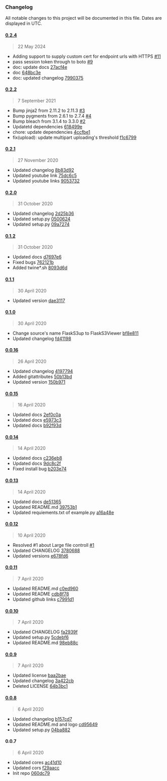 ### Changelog

All notable changes to this project will be documented in this file. Dates are displayed in UTC.

#### [0.2.4](https://github.com/hidekuma/flask-s3-viewer/compare/0.2.2...0.2.4)

> 22 May 2024

- Adding support to supply custom cert for endpoint urls with HTTPS [#11](https://github.com/hidekuma/flask-s3-viewer/pull/11)
- pass session token through to boto [#9](https://github.com/hidekuma/flask-s3-viewer/pull/9)
- doc: update docs [27acf4e](https://github.com/hidekuma/flask-s3-viewer/commit/27acf4e6fed61d8492218eee7ab794571aa517a7)
- doc [648bc3e](https://github.com/hidekuma/flask-s3-viewer/commit/648bc3e3f525979dbd2a6c8efb3ac0dfd70ec7d0)
- doc: updated changelog [7990375](https://github.com/hidekuma/flask-s3-viewer/commit/79903757c11b323a977fc1a82dedf7f3f634b1ce)

#### [0.2.2](https://github.com/hidekuma/flask-s3-viewer/compare/0.2.1...0.2.2)

> 7 September 2021

- Bump jinja2 from 2.11.2 to 2.11.3 [#3](https://github.com/hidekuma/flask-s3-viewer/pull/3)
- Bump pygments from 2.6.1 to 2.7.4 [#4](https://github.com/hidekuma/flask-s3-viewer/pull/4)
- Bump bleach from 3.1.4 to 3.3.0 [#2](https://github.com/hidekuma/flask-s3-viewer/pull/2)
- Updatetd dependencies [618499e](https://github.com/hidekuma/flask-s3-viewer/commit/618499e12ced35ee8439664bd02507730fe6eeff)
- chore: update dependencies [4ccfbe1](https://github.com/hidekuma/flask-s3-viewer/commit/4ccfbe15a11093b9e46e4819471e8dd55264a6fc)
- fix(upload): update multipart uploading's threshold [f1c6799](https://github.com/hidekuma/flask-s3-viewer/commit/f1c67994f7837eb4b9034fb23d64d608f33c134f)

#### [0.2.1](https://github.com/hidekuma/flask-s3-viewer/compare/0.2.0...0.2.1)

> 27 November 2020

- Updated changelog [8b83d92](https://github.com/hidekuma/flask-s3-viewer/commit/8b83d92477f72c8ab5b3a68e31fe57c655b001c3)
- Updated youtube link [75dc6c5](https://github.com/hidekuma/flask-s3-viewer/commit/75dc6c538626863dbbfeb77da690341a5425b8ca)
- Updated youtube links [9053732](https://github.com/hidekuma/flask-s3-viewer/commit/905373229f11a5505e7a43155de099af7884bbc9)

#### [0.2.0](https://github.com/hidekuma/flask-s3-viewer/compare/0.1.2...0.2.0)

> 31 October 2020

- Updated changelog [2d25b36](https://github.com/hidekuma/flask-s3-viewer/commit/2d25b36e388185c1a59159dbb6b63ca865b72c09)
- Updated setup.py [0500624](https://github.com/hidekuma/flask-s3-viewer/commit/050062457a2955f12ab56223bd37daaf97f1bf88)
- Updated setup.py [09a7274](https://github.com/hidekuma/flask-s3-viewer/commit/09a7274cd177ea53f2144645dd55a7fe6f701a8f)

#### [0.1.2](https://github.com/hidekuma/flask-s3-viewer/compare/0.1.1...0.1.2)

> 31 October 2020

- Updated docs [d7697e6](https://github.com/hidekuma/flask-s3-viewer/commit/d7697e6f0e74d5f1a55487d1e22bb124dca210d7)
- Fixed bugs [762121b](https://github.com/hidekuma/flask-s3-viewer/commit/762121b688c0960239ce1a701e94ff12ed256608)
- Added twine*.sh [8093d6d](https://github.com/hidekuma/flask-s3-viewer/commit/8093d6d13f354a75e65e9956a8438edcdc13300f)

#### [0.1.1](https://github.com/hidekuma/flask-s3-viewer/compare/0.1.0...0.1.1)

> 30 April 2020

- Updated version [dae3117](https://github.com/hidekuma/flask-s3-viewer/commit/dae311732653cedc2d4a793d925fb97536b55982)

#### [0.1.0](https://github.com/hidekuma/flask-s3-viewer/compare/0.0.16...0.1.0)

> 30 April 2020

- Change source's name FlaskS3up to FlaskS3Viewer [bf8e811](https://github.com/hidekuma/flask-s3-viewer/commit/bf8e811f7468042aa095b14c735e4577f183abcd)
- Updated changelog [fd41198](https://github.com/hidekuma/flask-s3-viewer/commit/fd411987a1aecc362e255bdaf8f9ccc897657442)

#### [0.0.16](https://github.com/hidekuma/flask-s3-viewer/compare/0.0.15...0.0.16)

> 26 April 2020

- Updated changelog [4197794](https://github.com/hidekuma/flask-s3-viewer/commit/4197794b40cdc780e7f3cd3c97dbcad5d853fb61)
- Added gitattributes [50b13bd](https://github.com/hidekuma/flask-s3-viewer/commit/50b13bdc317a25eebe6323f06489613f6e493901)
- Updated version [150b971](https://github.com/hidekuma/flask-s3-viewer/commit/150b971e163996c03e0a2efbe62f38c3386eca4a)

#### [0.0.15](https://github.com/hidekuma/flask-s3-viewer/compare/0.0.14...0.0.15)

> 16 April 2020

- Updated docs [2ef0c0a](https://github.com/hidekuma/flask-s3-viewer/commit/2ef0c0a40936f1051a1ee81633983b5fd8ba393b)
- Updated docs [e5973c3](https://github.com/hidekuma/flask-s3-viewer/commit/e5973c3f1e41c2781e8a0fad94e333433a104f95)
- Updated docs [b92f93d](https://github.com/hidekuma/flask-s3-viewer/commit/b92f93d44e8ed3ebf17d0e528e0028f4a7a1f180)

#### [0.0.14](https://github.com/hidekuma/flask-s3-viewer/compare/0.0.13...0.0.14)

> 14 April 2020

- Updated docs [c236eb8](https://github.com/hidekuma/flask-s3-viewer/commit/c236eb8c15913e8a96487634fe0d6705bfb0f229)
- Updated docs [9dc8c2f](https://github.com/hidekuma/flask-s3-viewer/commit/9dc8c2f94ed9e16ade5d7c96ffc884efff2f26e2)
- Fixed install bug [b203e74](https://github.com/hidekuma/flask-s3-viewer/commit/b203e74b790a8155337720abfba7c5a09c6bfa0d)

#### [0.0.13](https://github.com/hidekuma/flask-s3-viewer/compare/0.0.12...0.0.13)

> 14 April 2020

- Updated docs [de51365](https://github.com/hidekuma/flask-s3-viewer/commit/de513658dd960ae3fd81713297e1fb480b3efb97)
- Updated README.md [39753b1](https://github.com/hidekuma/flask-s3-viewer/commit/39753b159200a585a27e88019f55fe0f1237f43b)
- Updated requiements.txt of example.py [a16a48e](https://github.com/hidekuma/flask-s3-viewer/commit/a16a48eeb521d6675b47cd8ca41f5b7d335dcbe1)

#### [0.0.12](https://github.com/hidekuma/flask-s3-viewer/compare/0.0.11...0.0.12)

> 10 April 2020

- Resolved #1 about Large file controll [#1](https://github.com/hidekuma/flask-s3-viewer/issues/1)
- Updated CHANGELOG [3780688](https://github.com/hidekuma/flask-s3-viewer/commit/37806886fffabae0acee5c3db2f5ad17f4208099)
- Updated versions [e678fd6](https://github.com/hidekuma/flask-s3-viewer/commit/e678fd67ec8a89f10de6fe0713839985be622992)

#### [0.0.11](https://github.com/hidekuma/flask-s3-viewer/compare/0.0.10...0.0.11)

> 7 April 2020

- Updated README.md [c0ed960](https://github.com/hidekuma/flask-s3-viewer/commit/c0ed96041a2327a77201a358db1bb2b32431a59d)
- Updated README [cdb8f78](https://github.com/hidekuma/flask-s3-viewer/commit/cdb8f7866e19bb0413672eff9281c35440e3c032)
- Updated github links [c7991d1](https://github.com/hidekuma/flask-s3-viewer/commit/c7991d1923103dc516b359e15f63e944eb371a6a)

#### [0.0.10](https://github.com/hidekuma/flask-s3-viewer/compare/0.0.9...0.0.10)

> 7 April 2020

- Updated CHANGELOG [fa2939f](https://github.com/hidekuma/flask-s3-viewer/commit/fa2939f83d3b816da398f4a77fa163f0988fcf9e)
- Updated setup.py [5cdebf6](https://github.com/hidekuma/flask-s3-viewer/commit/5cdebf670f88398bfe0f4aea8ad8a520c3d88d68)
- Updated README.md [98eb88c](https://github.com/hidekuma/flask-s3-viewer/commit/98eb88cb7b0af94a3c511278ef465adb0246caca)

#### [0.0.9](https://github.com/hidekuma/flask-s3-viewer/compare/0.0.8...0.0.9)

> 7 April 2020

- Updated license [baa2bae](https://github.com/hidekuma/flask-s3-viewer/commit/baa2bae8382a22f529d26ed68a9db932afe8865b)
- Updated changelog [3a422cb](https://github.com/hidekuma/flask-s3-viewer/commit/3a422cbdf1484e4eab225d0a3ededd6ac9630749)
- Deleted LICENSE [64b3bc1](https://github.com/hidekuma/flask-s3-viewer/commit/64b3bc17504cc8dbcc52b13644e7dd475265aaeb)

#### [0.0.8](https://github.com/hidekuma/flask-s3-viewer/compare/0.0.7...0.0.8)

> 6 April 2020

- Updated changelog [b157cd7](https://github.com/hidekuma/flask-s3-viewer/commit/b157cd7e07b483e4def3acb393dc776e5d73ccc1)
- Updated README.md and logo [cd95649](https://github.com/hidekuma/flask-s3-viewer/commit/cd95649f22aee8fa0ab36a047a1336966532e893)
- Updated setup.py [04ba882](https://github.com/hidekuma/flask-s3-viewer/commit/04ba8820ae3fe6119a13ab7d10e7daed1ac59ff0)

#### 0.0.7

> 6 April 2020

- Updated cores [ac41d10](https://github.com/hidekuma/flask-s3-viewer/commit/ac41d109e14b397c4513c2d2ba920c8d137fd9a7)
- Updated cors [f29aacc](https://github.com/hidekuma/flask-s3-viewer/commit/f29aacc5a72d14bc006c631a0c00a89023bda54b)
- Init repo [060dc79](https://github.com/hidekuma/flask-s3-viewer/commit/060dc79560921fe3c84a470d7da338f65d0ff2ee)
